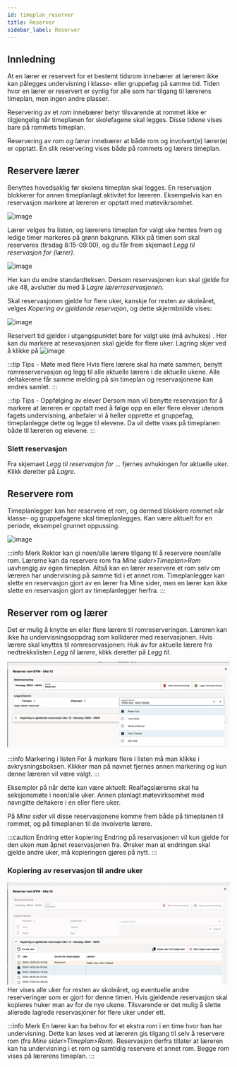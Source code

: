 ```yaml
---
id: timeplan_reserver
title: Reserver
sidebar_label: Reserver
---
```


## Innledning
At en lærer er  reservert for et bestemt tidsrom innebærer at læreren ikke kan pålegges undervisning i klasse- eller gruppefag på samme tid. Tiden hvor 
en lærer er reservert er synlig for alle som har tilgang til lærerens timeplan, men ingen andre plasser.

Reservering av et _rom_ innebærer betyr tilsvarende at rommet ikke er tilgjengelig når timeplanen for skolefagene skal legges. Disse tidene vises bare på rommets timeplan.

Reservering av _rom og lærer_ innebærer at både rom og involvert(e) lærer(e) er opptatt. En slik reservering vises både på rommets og lærers timeplan.

## Reservere lærer
Benyttes hovedsaklig før skolens timeplan skal legges. En reservasjon blokkerer for annen timeplanlagt aktivitet for læreren. Eksempelvis kan en reservasjon markere at læreren er opptatt med møtevikrsomhet.

![image](https://github.com/user-attachments/assets/faa8b3bc-18ce-4ffe-a4db-6092ba682c84)

Lærer velges fra listen, og lærerens timeplan for valgt uke hentes frem og ledige timer markeres på grønn bakgrunn. Klikk på timen som skal reserveres (tirsdag 8:15-09:00), og du får frem skjemaet _Legg til reservasjon for (lærer)_. 

![image](https://github.com/user-attachments/assets/f159ec6c-e78b-4697-a5e4-0d703b517013)


Her kan du endre standardteksen. Dersom reservasjonen kun skal gjelde for uke 48, avslutter du med å _Lagre lærerreservasjonen_. 

Skal reservasjonen gjelde for flere uker, kanskje for resten av skoleåret, velges _Kopering av gjeldende reservajon_, og dette skjermbnilde vises:

![image](https://github.com/user-attachments/assets/3ef68971-fe4a-4615-83c3-0e427958d162)


Reservert tid gjelder i utgangspunktet bare for valgt uke (må avhukes) . Her kan du markere at resevasjonen skal gjelde for flere uker. Lagring skjer ved å klikke på ![image](https://github.com/user-attachments/assets/82496f15-c922-4c92-8774-4fb5ceed7073)
 

:::tip Tips - Møte med flere
Hvis flere lærere skal ha møte sammen, benytt romreservervasjon og legg til alle aktuelle lærere i de aktuelle ukene. Alle deltakerene får samme melding på sin timeplan og reservasjonene kan endres samlet.
:::

:::tip Tips - Oppfølging av elever
Dersom man vil benytte reservasjon for å markere at læreren er opptatt med å følge opp en eller flere elever utenom fagets undervisning, anbefaler vi å heller opprette et gruppefag, timeplanlegge dette og legge til elevene. Da vil dette vises på timeplanen både til læreren og elevene.
:::

### Slett reservasjon
Fra skjemaet _Legg til reservasjon for ..._ fjernes avhukingen for aktuelle uker. Klikk deretter på _Lagre_.

## Reservere rom 
Timeplanlegger kan her reservere et rom, og dermed blokkere rommet når klasse- og gruppefagene skal timeplanlegges.
Kan være aktuelt for en periode, eksempel grunnet oppussing.

![image](https://github.com/BarmanHanssen/iskole/assets/80097133/e7587bc6-a3c7-4c8d-b35b-1b62b2b43339)

:::info Merk
Rektor kan gi noen/alle lærere tilgang til å reservere noen/alle rom. Lærerne kan da reservere rom fra _Mine sider>Timeplan>Rom_ uavhengig av egen timeplan. Altså kan en lærer reservere et rom selv om læreren har undervisning på samme tid i et annet rom. Timeplanlegger kan slette en reservasjon gjort av en lærer fra Mine sider, men en lærer kan ikke slette en reservasjon gjort av timeplanlegger herfra.
:::

## Reserver rom og lærer
Det er mulig å knytte en eller flere lærere til romreserveringen. Læreren kan ikke ha undervisningsoppdrag som kolliderer med reservasjonen. Hvis lærere skal knyttes til romreservasjonen: Huk av for aktuelle lærere fra nedtrekkslisten _Legg til lærere_, klikk deretter  på _Legg til_. 

![image](/img/tp_reservering_rom_velg_laerer.png)

:::info Markering i listen
For å markere flere i listen må man klikke i avkrysningsboksen. Klikker man på navnet fjernes annen markering og kun denne læreren vil være valgt.
:::

Eksempler på når dette kan være aktuelt: Realfagslærerne skal ha seksjonsmøte i noen/alle uker. Annen planlagt møtevirksomhet med navngitte deltakere i en eller flere uker.

På _Mine sider_ vil disse reservasjonene komme frem både på timeplanen til rommet, og på timeplanen til de involverte lærere. 

:::caution Endring etter kopiering
Endring på reservasjonen vil kun gjelde for den uken man åpnet reservasjonen fra. Ønsker man at endringen skal gjelde andre uker, må kopieringen gjøres på nytt.
:::

### Kopiering av reservasjon til andre uker
![image](/img/tp_reservering_rom_velg_uker.png)
Her vises alle uker for resten av skoleåret, og eventuelle andre reserveringer som er gjort for denne timen. Hvis gjeldende reservasjon skal kopieres huker man av for de nye ukene.
Tilsvarende er det mulig å slette allerede lagrede reservasjoner for flere uker under ett.

:::info Merk 
En lærer kan ha behov for et ekstra rom i en time hvor han har undervisning. Dette kan løses ved at læreren gis tilgang til selv å reservere rom (fra _Mine sider>Timeplan>Rom_). Reservasjon derfra tillater at læreren kan ha undervisning i et rom og samtidig reservere et annet rom. Begge rom vises på lærerens timeplan.
:::




